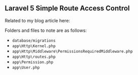## Laravel 5 Simple Route Access Control

Related to my blog article here:


Folders and files to note are as follows:

- `database/migrations`
- `app\Http\Kernel.php`
- `app\Http\Middleware\PermissionsRequiredMiddleware.php`
- `app\Http\routes.php`
- `app\Permission.php`
- `app\User.php`